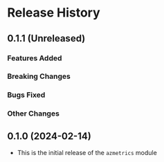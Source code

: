 # Release History

## 0.1.1 (Unreleased)

### Features Added

### Breaking Changes

### Bugs Fixed

### Other Changes

## 0.1.0 (2024-02-14)

* This is the initial release of the `azmetrics` module
